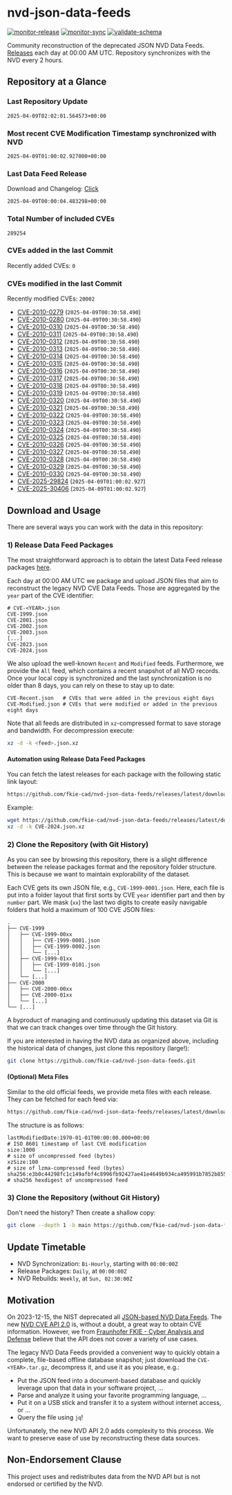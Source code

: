 # nvd-json-data-feeds

[![monitor-release](https://github.com/fkie-cad/nvd-json-data-feeds/actions/workflows/monitor_release.yml/badge.svg)](https://github.com/fkie-cad/nvd-json-data-feeds/actions/workflows/monitor_release.yml)
[![monitor-sync](https://github.com/fkie-cad/nvd-json-data-feeds/actions/workflows/monitor_sync.yml/badge.svg)](https://github.com/fkie-cad/nvd-json-data-feeds/actions/workflows/monitor_sync.yml)
[![validate-schema](https://github.com/fkie-cad/nvd-json-data-feeds/actions/workflows/validate_schema.yml/badge.svg)](https://github.com/fkie-cad/nvd-json-data-feeds/actions/workflows/validate_schema.yml)

Community reconstruction of the deprecated JSON NVD Data Feeds.
[Releases](https://github.com/fkie-cad/nvd-json-data-feeds/releases/latest) each day at 00:00 AM UTC.
Repository synchronizes with the NVD every 2 hours.

## Repository at a Glance

### Last Repository Update

```plain
2025-04-09T02:02:01.564573+00:00
```

### Most recent CVE Modification Timestamp synchronized with NVD

```plain
2025-04-09T01:00:02.927000+00:00
```

### Last Data Feed Release

Download and Changelog: [Click](https://github.com/fkie-cad/nvd-json-data-feeds/releases/latest)

```plain
2025-04-09T00:00:04.483298+00:00
```

### Total Number of included CVEs

```plain
289254
```

### CVEs added in the last Commit

Recently added CVEs: `0`



### CVEs modified in the last Commit

Recently modified CVEs: `20002`

- [CVE-2010-0279](CVE-2010/CVE-2010-02xx/CVE-2010-0279.json) (`2025-04-09T00:30:58.490`)
- [CVE-2010-0280](CVE-2010/CVE-2010-02xx/CVE-2010-0280.json) (`2025-04-09T00:30:58.490`)
- [CVE-2010-0310](CVE-2010/CVE-2010-03xx/CVE-2010-0310.json) (`2025-04-09T00:30:58.490`)
- [CVE-2010-0311](CVE-2010/CVE-2010-03xx/CVE-2010-0311.json) (`2025-04-09T00:30:58.490`)
- [CVE-2010-0312](CVE-2010/CVE-2010-03xx/CVE-2010-0312.json) (`2025-04-09T00:30:58.490`)
- [CVE-2010-0313](CVE-2010/CVE-2010-03xx/CVE-2010-0313.json) (`2025-04-09T00:30:58.490`)
- [CVE-2010-0314](CVE-2010/CVE-2010-03xx/CVE-2010-0314.json) (`2025-04-09T00:30:58.490`)
- [CVE-2010-0315](CVE-2010/CVE-2010-03xx/CVE-2010-0315.json) (`2025-04-09T00:30:58.490`)
- [CVE-2010-0316](CVE-2010/CVE-2010-03xx/CVE-2010-0316.json) (`2025-04-09T00:30:58.490`)
- [CVE-2010-0317](CVE-2010/CVE-2010-03xx/CVE-2010-0317.json) (`2025-04-09T00:30:58.490`)
- [CVE-2010-0318](CVE-2010/CVE-2010-03xx/CVE-2010-0318.json) (`2025-04-09T00:30:58.490`)
- [CVE-2010-0319](CVE-2010/CVE-2010-03xx/CVE-2010-0319.json) (`2025-04-09T00:30:58.490`)
- [CVE-2010-0320](CVE-2010/CVE-2010-03xx/CVE-2010-0320.json) (`2025-04-09T00:30:58.490`)
- [CVE-2010-0321](CVE-2010/CVE-2010-03xx/CVE-2010-0321.json) (`2025-04-09T00:30:58.490`)
- [CVE-2010-0322](CVE-2010/CVE-2010-03xx/CVE-2010-0322.json) (`2025-04-09T00:30:58.490`)
- [CVE-2010-0323](CVE-2010/CVE-2010-03xx/CVE-2010-0323.json) (`2025-04-09T00:30:58.490`)
- [CVE-2010-0324](CVE-2010/CVE-2010-03xx/CVE-2010-0324.json) (`2025-04-09T00:30:58.490`)
- [CVE-2010-0325](CVE-2010/CVE-2010-03xx/CVE-2010-0325.json) (`2025-04-09T00:30:58.490`)
- [CVE-2010-0326](CVE-2010/CVE-2010-03xx/CVE-2010-0326.json) (`2025-04-09T00:30:58.490`)
- [CVE-2010-0327](CVE-2010/CVE-2010-03xx/CVE-2010-0327.json) (`2025-04-09T00:30:58.490`)
- [CVE-2010-0328](CVE-2010/CVE-2010-03xx/CVE-2010-0328.json) (`2025-04-09T00:30:58.490`)
- [CVE-2010-0329](CVE-2010/CVE-2010-03xx/CVE-2010-0329.json) (`2025-04-09T00:30:58.490`)
- [CVE-2010-0330](CVE-2010/CVE-2010-03xx/CVE-2010-0330.json) (`2025-04-09T00:30:58.490`)
- [CVE-2025-29824](CVE-2025/CVE-2025-298xx/CVE-2025-29824.json) (`2025-04-09T01:00:02.927`)
- [CVE-2025-30406](CVE-2025/CVE-2025-304xx/CVE-2025-30406.json) (`2025-04-09T01:00:02.927`)


## Download and Usage

There are several ways you can work with the data in this repository:

### 1) Release Data Feed Packages

The most straightforward approach is to obtain the latest Data Feed release packages [here](https://github.com/fkie-cad/nvd-json-data-feeds/releases/latest).

Each day at 00:00 AM UTC we package and upload JSON files that aim to reconstruct the legacy NVD CVE Data Feeds.
Those are aggregated by the `year` part of the CVE identifier:

```
# CVE-<YEAR>.json
CVE-1999.json
CVE-2001.json
CVE-2002.json
CVE-2003.json
[...]
CVE-2023.json
CVE-2024.json
```

We also upload the well-known `Recent` and `Modified` feeds.
Furthermore, we provide the `All` feed, which contains a recent snapshot of all NVD records.
Once your local copy is synchronized and the last synchronization is no older than 8 days, you can rely on these to stay up to date:

```plain
CVE-Recent.json   # CVEs that were added in the previous eight days
CVE-Modified.json # CVEs that were modified or added in the previous eight days
```

Note that all feeds are distributed in `xz`-compressed format to save storage and bandwidth.
For decompression execute:

```sh
xz -d -k <feed>.json.xz
```

#### Automation using Release Data Feed Packages

You can fetch the latest releases for each package with the following static link layout:

```sh
https://github.com/fkie-cad/nvd-json-data-feeds/releases/latest/download/CVE-<YEAR>.json.xz
```

Example:

```sh
wget https://github.com/fkie-cad/nvd-json-data-feeds/releases/latest/download/CVE-2024.json.xz
xz -d -k CVE-2024.json.xz
```

### 2) Clone the Repository (with Git History)

As you can see by browsing this repository, there is a slight difference between the release packages format and the repository folder structure.
This is because we want to maintain explorability of the dataset.

Each CVE gets its own JSON file, e.g., `CVE-1999-0001.json`.
Here, each file is put into a folder layout that first sorts by CVE `year` identifier part and then by `number` part.
We mask (`xx`) the last two digits to create easily navigable folders that hold a maximum of 100 CVE JSON files:

```plain
.
├── CVE-1999
│   ├── CVE-1999-00xx
│   │   ├── CVE-1999-0001.json
│   │   ├── CVE-1999-0002.json
│   │   └── [...]
│   ├── CVE-1999-01xx
│   │   ├── CVE-1999-0101.json
│   │   └── [...]
│   └── [...]
├── CVE-2000
│   ├── CVE-2000-00xx
│   ├── CVE-2000-01xx
│   └── [...]
└── [...]
```

A byproduct of managing and continuously updating this dataset via Git is that we can track changes over time through the Git history.

If you are interested in having the NVD data as organized above, including the historical data of changes, just clone this repository (large!):

```sh
git clone https://github.com/fkie-cad/nvd-json-data-feeds.git
```

#### (Optional) Meta Files

Similar to the old official feeds, we provide meta files with each release. They can be fetched for each feed via:

```sh
https://github.com/fkie-cad/nvd-json-data-feeds/releases/latest/download/CVE-<YEAR>.meta
```

The structure is as follows:

```plain
lastModifiedDate:1970-01-01T00:00:00.000+00:00                          # ISO 8601 timestamp of last CVE modification
size:1000                                                               # size of uncompressed feed (bytes)
xzSize:100                                                              # size of lzma-compressed feed (bytes)
sha256:e3b0c44298fc1c149afbf4c8996fb92427ae41e4649b934ca495991b7852b855 # sha256 hexdigest of uncompressed feed
```

### 3) Clone the Repository (without Git History)

Don't need the history? Then create a shallow copy:

```sh
git clone --depth 1 -b main https://github.com/fkie-cad/nvd-json-data-feeds.git
```


## Update Timetable

* NVD Synchronization: `Bi-Hourly`, starting with `00:00:00Z`
* Release Packages: `Daily`, at `00:00:00Z`
* NVD Rebuilds: `Weekly`, at `Sun, 02:30:00Z`


## Motivation

On 2023-12-15, the NIST deprecated all [JSON-based NVD Data Feeds](https://nvd.nist.gov/vuln/data-feeds#divRetirementBanner-1).
The new [NVD CVE API 2.0](https://nvd.nist.gov/developers/vulnerabilities) is, without a doubt, a great way to obtain CVE information.
However, we from [Fraunhofer FKIE - Cyber Analysis and Defense](https://www.fkie.fraunhofer.de/en/departments/cad.html) believe that the API does not cover a variety of use cases.

The legacy NVD Data Feeds provided a convenient way to quickly obtain a complete, file-based offline database snapshot; just download the `CVE-<YEAR>.tar.gz`, decompress it, and use it as you please, e.g.:

- Put the JSON feed into a document-based database and quickly leverage upon that data in your software project, ...
- Parse and analyze it using your favorite programming language, ...
- Put it on a USB stick and transfer it to a system without internet access, or ...
- Query the file using `jq`!

Unfortunately, the new NVD API 2.0 adds complexity to this process.
We want to preserve ease of use by reconstructing these data sources.

## Non-Endorsement Clause

This project uses and redistributes data from the NVD API but is not endorsed or certified by the NVD.